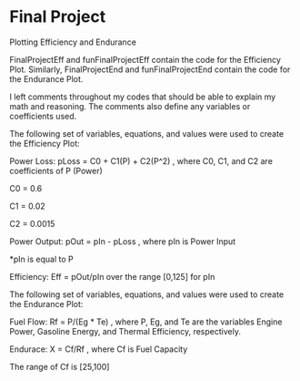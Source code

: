 # Final Project
 Plotting Efficiency and Endurance


FinalProjectEff and funFinalProjectEff contain the code for the Efficiency Plot.
Similarly, FinalProjectEnd and funFinalProjectEnd contain the code for the Endurance Plot.


I left comments throughout my codes that should be able to explain my math and reasoning. The comments also define any variables or coefficients used. 


The following set of variables, equations, and values were used to create the Efficiency Plot:

Power Loss: pLoss = C0 + C1(P) + C2(P^2) , where C0, C1, and C2 are coefficients of P (Power)

C0 = 0.6

C1 = 0.02

C2 = 0.0015

Power Output: pOut = pIn - pLoss , where pIn is Power Input

*pIn is equal to P

Efficiency: Eff = pOut/pIn over the range [0,125] for pIn


The following set of variables, equations, and values were used to create the Endurance Plot:

Fuel Flow: Rf = P/(Eg * Te) , where P, Eg, and Te are the variables Engine Power, Gasoline Energy, and Thermal Efficiency, respectively.

Endurace: X = Cf/Rf , where Cf is Fuel Capacity

The range of Cf is [25,100]




